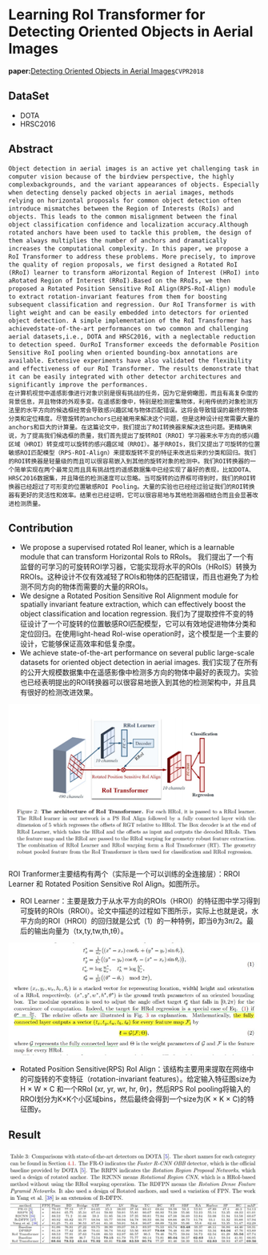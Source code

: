 # Learning RoI Transformer for Detecting Oriented Objects in Aerial Images
**paper:**[Detecting Oriented Objects in Aerial Images](https://arxiv.org/abs/1812.00155)`CVPR2018`

## DataSet
- DOTA
- HRSC2016

## Abstract
    Object detection in aerial images is an active yet challenging task in computer vision because of the birdview perspective, the highly complexbackgrounds, and the variant appearances of objects. Especially when detecting densely packed objects in aerial images, methods relying on horizontal proposals for common object detection often introduce mismatches between the Region of Interests (RoIs) and objects. This leads to the common misalignment between the final object classification confidence and localization accuracy.Although rotated anchors have been used to tackle this problem, the design of them always multiplies the number of anchors and dramatically increases the computational complexity. In this paper, we propose a RoI Transformer to address these problems. More precisely, to improve the quality of region proposals, we first designed a Rotated RoI (RRoI) learner to transform aHorizontal Region of Interest (HRoI) into aRotated Region of Interest (RRoI).Based on the RRoIs, we then proposed a Rotated Position Sensitive RoI Align(RPS-RoI-Align) module to extract rotation-invariant features from them for boosting subsequent classification and regression. Our RoI Transformer is with light weight and can be easily embedded into detectors for oriented object detection. A simple implementation of the RoI Transformer has achievedstate-of-the-art performances on two common and challenging aerial datasets,i.e., DOTA and HRSC2016, with a neglectable reduction to detection speed. OurRoI Transformer exceeds the deformable Position Sensitive RoI pooling when oriented bounding-box annotations are available. Extensive experiments have also validated the flexibility and effectiveness of our RoI Transformer. The results demonstrate that it can be easily integrated with other detector architectures and significantly improve the performances.
    在计算机视觉中遥感影像进行对象识别是很有挑战的任务，因为它是俯瞰图，而且有高复杂度的背景信息，并且物体的外观多变。在遥感影像中，特别是检测密集物体，利用传统的对象检测方法里的水平方向的候选框经常会导致感兴趣区域与物体匹配错误。这将会导致错误的最终的物体分类和定位精度。尽管旋转的anchors已经被用来解决这个问题，但是这种设计经常需要大量的anchors和巨大的计算量。在这篇论文中，我们提出了ROI转换器来解决这些问题。更精确来说，为了提高我们候选框的质量，我们首先提出了旋转ROI（RROI）学习器来水平方向的感兴趣区域（HROI）转变成可以旋转的感兴趣区域（RROI）。基于RROIs，我们又提出了可旋转的位置敏感ROI匹配模型（RPS-ROI-Align）来提取旋转不变的特征来改进后来的分类和回归。我们的ROI转换器是轻量级的而且可以很容易嵌入到其他的旋转对象的检测中。我们ROI转换器的一个简单实现在两个最常见而且具有挑战性的遥感数据集中已经实现了最好的表现，比如DOTA、HRSC2016数据集，并且降低的检测速度可以忽略。当可旋转的边界框可得到时，我们的ROI转换器已经超过了可形变的位置敏感ROI Pooling。大量的实验也已经经过验证我们的ROI转换器有更好的灵活性和效率。结果也已经证明，它可以很容易地与其他检测器相结合而且会显著改进检测质量。
    
## Contribution
- We propose a supervised rotated RoI leaner, which is a learnable module that can transform Horizontal RoIs to RRoIs。
      我们提出了一个有监督的可学习的可旋转ROI学习器，它能实现将水平的ROIs（HRoIS）转换为RROIs。这种设计不仅有效减轻了ROIs和物体的匹配错误，而且也避免了为检测不同方向的物体而需要的大量的RROIs。
- We designe a Rotated Position Sensitive RoI Alignment module for spatially invariant feature extraction, which can effectively boost the object classification and location regression.
       我们为了提取控件不变的特征设计了一个可旋转的位置敏感ROI匹配模型，它可以有效地促进物体分类和定位回归。在使用light-head RoI-wise operation时，这个模型是一个主要的设计，它能够保证高效率和低复杂度。
- We achieve state-of-the-art performance on several public large-scale datasets for oriented object detection in aerial images.
        我们实现了在所有的公开大规模数据集中在遥感影像中检测多方向的物体中最好的表现力。实验也已经表明提出的ROI转换器可以很容易地嵌入到其他的检测架构中，并且具有很好的检测改进效果。
        
       

![ROI-Transformer](image/roiTransformer.png)

 ROI Tranformer主要结构有两个（实际是一个可以训练的全连接层）：RROI Learner 和 Rotated Position Sensitive RoI Align。如图所示。

- ROI Learner：主要是致力于从水平方向的ROIs（HROI）的特征图中学习得到可旋转的ROIs（RROI）。论文中描述的过程如下图所示，实际上也就是说，水平方向的ROI（HROI）的回归就是公式（1）的一种特例，即当θ为3π/2。最后的输出向量为（tx,ty,tw,th,tθ）。

![ROI-Learner](image/roiLearner.jpg)

-  Rotated Position Sensitive(RPS) RoI Align：该结构主要用来提取在网络中的可旋转的不变特征（rotation-invariant features）。给定输入特征图size为H × W × C 和一个RRoI (xr, yr, wr, hr, θr)，然后RPS RoI pooling将输入的RROI划分为K×K个小区域bins，然后最终会得到一个size为(K × K × C)的特征图y。
 
 
 ## Result
 
 ![RT-result](image/rtResult.jpg)
